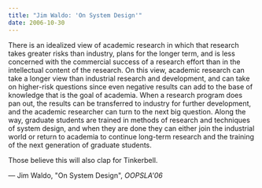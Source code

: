 ```yaml
---
title: "Jim Waldo: 'On System Design'"
date: 2006-10-30
---
```

There is an idealized view of academic research in which that research takes greater risks than industry, plans for the longer term, and is less concerned with the commercial success of a research effort than in the intellectual content of the research.  On this view, academic research can take a longer view than industrial research and development, and can take on higher-risk questions since even negative results can add to the base of knowledge that is the goal of academia.  When a research program does pan out, the results can be transferred to industry for further development, and the academic researcher can turn to the next big question.  Along the way, graduate students are trained in methods of research and techniques of system design, and when they are done they can either join the industrial world or return to academia to continue long-term research and the training of the next generation of graduate students.

Those believe this will also clap for Tinkerbell.

— Jim Waldo, "On System Design", <em>OOPSLA'06</em>
